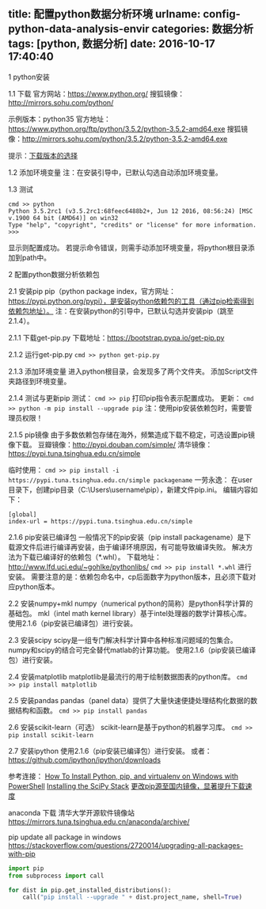 title: 配置python数据分析环境
urlname: config-python-data-analysis-envir
categories: 数据分析
tags: [python, 数据分析]
date: 2016-10-17 17:40:40
---


1 python安装

1.1 下载
官方网站：https://www.python.org/
搜狐镜像：http://mirrors.sohu.com/python/

示例版本：python35
官方地址：https://www.python.org/ftp/python/3.5.2/python-3.5.2-amd64.exe
搜狐镜像：http://mirrors.sohu.com/python/3.5.2/python-3.5.2-amd64.exe

提示：[下载版本的选择][1]

1.2 添加环境变量
注：在安装引导中，已默认勾选自动添加环境变量。


1.3 测试
```
cmd >> python
Python 3.5.2rc1 (v3.5.2rc1:68feec6488b2+, Jun 12 2016, 08:56:24) [MSC v.1900 64 bit (AMD64)] on win32
Type "help", "copyright", "credits" or "license" for more information.
>>>
```

显示则配置成功。
若提示命令错误，则需手动添加环境变量，将python根目录添加到path中。

2 配置python数据分析依赖包

2.1 安装pip
pip（python package index，官方网址：https://pypi.python.org/pypi），是安装python依赖包的工具（通过pip检索得到依赖包地址）。
注：在安装python的引导中，已默认勾选并安装pip（跳至2.1.4）。

2.1.1 下载get-pip.py
下载地址：https://bootstrap.pypa.io/get-pip.py

2.1.2 运行get-pip.py
`cmd >> python get-pip.py`

2.1.3 添加环境变量
进入python根目录，会发现多了两个文件夹。
添加Script文件夹路径到环境变量。

2.1.4 测试与更新pip
测试：
`cmd >> pip`
打印pip指令表示配置成功。
更新：
`cmd >> python -m pip install --upgrade pip`
注：使用pip安装依赖包时，需要管理员权限！

2.1.5 pip镜像
由于多数依赖包存储在海外，频繁造成下载不稳定，可选设置pip镜像下载。
豆瓣镜像：http://pypi.douban.com/simple/
清华镜像：https://pypi.tuna.tsinghua.edu.cn/simple

临时使用：
`cmd >> pip install -i https://pypi.tuna.tsinghua.edu.cn/simple packagename`
一劳永逸：
在user目录下，创建pip目录（C:\Users\username\pip），新建文件pip.ini。
编辑内容如下：
```
[global]
index-url = https://pypi.tuna.tsinghua.edu.cn/simple
```

2.1.6 pip安装已编译包
一般情况下的pip安装（pip install packagename）是下载源文件后进行编译再安装，由于编译环境原因，有可能导致编译失败。
解决方法为下载已编译好的依赖包（*.whl）。
下载地址：http://www.lfd.uci.edu/~gohlke/pythonlibs/
`cmd >> pip install *.whl` 进行安装。
需要注意的是：依赖包命名中，cp后面数字为python版本，且必须下载对应python版本。

2.2 安装numpy+mkl
numpy（numerical python的简称）是python科学计算的基础包。
mkl（intel math kernel library）基于intel处理器的数学计算核心库。
使用2.1.6（pip安装已编译包）进行安装。

2.3 安装scipy
scipy是一组专门解决科学计算中各种标准问题域的包集合。numpy和scipy的结合可完全替代matlab的计算功能。
使用2.1.6（pip安装已编译包）进行安装。

2.4 安装matplotlib
matplotlib是最流行的用于绘制数据图表的python库。
`cmd >> pip install matplotlib`

2.5 安装pandas
pandas（panel data）提供了大量快速便捷处理结构化数据的数据结构和函数。
`cmd >> pip install pandas`

2.6 安装scikit-learn（可选）
scikit-learn是基于python的机器学习库。
`cmd >> pip install scikit-learn`

2.7 安装ipython
使用2.1.6（pip安装已编译包）进行安装。
或者：https://github.com/ipython/ipython/downloads

参考连接：
[How To Install Python, pip, and virtualenv on Windows with PowerShell](http://www.tylerbutler.com/2012/05/how-to-install-python-pip-and-virtualenv-on-windows-with-powershell/)
[Installing the SciPy Stack](https://www.scipy.org/install.html)
[更改pip源至国内镜像，显著提升下载速度](http://blog.csdn.net/lambert310/article/details/52412059)

[1]:http://zhidao.baidu.com/link?url=GqjYQTgAGXCyq7gz7XmcNzxr55-bU6T_uSRxCKuYEZSDqgR-Rz77bAKpFqJ07KizxYEW3CowBKociDDlA9j9pPGJ0ws81H0d-L6FpT993KK

anaconda 下载
清华大学开源软件镜像站
https://mirrors.tuna.tsinghua.edu.cn/anaconda/archive/

pip update all package in windows
https://stackoverflow.com/questions/2720014/upgrading-all-packages-with-pip

``` python
import pip
from subprocess import call

for dist in pip.get_installed_distributions():
    call("pip install --upgrade " + dist.project_name, shell=True)
```